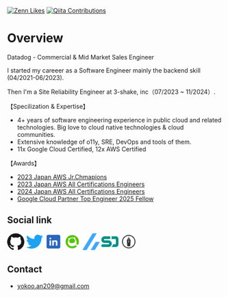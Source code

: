 
[![Zenn Likes](https://badgen.org/img/zenn/yokoo_an209/likes?style=plastic)](https://zenn.dev/yokoo_an209)
[![Qiita Contributions](https://badgen.org/img/qiita/parupappa2929/contributions?style=plastic)](https://qiita.com/parupappa2929)

# Overview

Datadog - Commercial & Mid Market Sales Engineer


I started my careeer as a Software Engineer mainly the backend skill (04/2021-06/2023). 

Then I'm a Site Reliability Engineer at 3-shake, inc（07/2023 ~ 11/2024）.

【Specilization & Expertise】
 - 4+ years of software engineering experience in public cloud and related technologies. Big love to cloud native technologies & cloud communities.
 - Extensive knowledge of o11y, SRE, DevOps and tools of them.
 - 11x Google Cloud Certified, 12x AWS Certified

【Awards】
- [2023 Japan AWS Jr.Chmapions](https://aws.amazon.com/jp/blogs/psa/2023-japan-aws-jr-champions/)
- [2023 Japan AWS All Certifications Engineers](https://aws.amazon.com/jp/blogs/psa/2023-japan-aws-all-certifications-engineers/)
- [2024 Japan AWS All Certifications Engineers](https://aws.amazon.com/jp/blogs/psa/2024-japan-aws-all-certifications-engineers/)
- [Google Cloud Partner Top Engineer 2025 Fellow](https://cloud.google.com/blog/ja/topics/partners/partner-top-engineer-2025-award-winners?hl=ja)


## Social link
[<img src="./public/images/social/github.svg" width="40" height="40" />](https://github.com/parupappa)
[<img src="./public/images/social/twitter.svg" width="40" height="40" />](https://twitter.com/866mfs)
[<img src="./public/images/social/linkedin2.png" width="40" height="40" />](https://www.linkedin.com/in/annosuke-yokoo/)
[<img src="./public/images/social/qiita.png" width="40" height="40" />](https://qiita.com/parupappa2929)
[<img src="./public/images/social/zenn.svg" width="40" height="40" />](https://zenn.dev/yokoo_an209)
[<img src="./public/images/social/speakerdeck.svg" width="40" height="40" />](https://speakerdeck.com/parupappa2929)
[<img src="./public/images/social/hatebu.png" width="40" height="40" />](https://parupappa2929.hatenablog.com/?_gl=1*11impbl*_gcl_au*MTYyNDMxMTI2Ni4xNzMzNzI0Mjg1)

## Contact

- [yokoo.an209@gmail.com](mailto:yokoo.an209@gmail.com)

